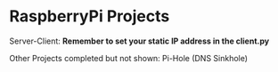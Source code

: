 # RaspberryPi Projects

Server-Client: **Remember to set your static IP address in the client.py**


Other Projects completed but not shown:
Pi-Hole (DNS Sinkhole)
